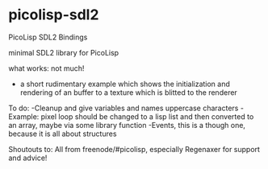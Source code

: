 # picolisp-sdl2
PicoLisp SDL2 Bindings


minimal SDL2 library for PicoLisp

what works: not much!
  - a short rudimentary example which shows the initialization and rendering of an buffer to a texture which is blitted to the     renderer 
  

To do:
  -Cleanup and give variables and names uppercase characters
  -Example: pixel loop should be changed to a lisp list and then converted to an array, maybe via some library function
  -Events, this is a though one, because it is all about structures


Shoutouts to: All from freenode/#picolisp, especially Regenaxer for support and advice!
